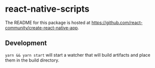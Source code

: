 # react-native-scripts

The README for this package is hosted at https://github.com/react-community/create-react-native-app.

## Development

`yarn && yarn start` will start a watcher that will build artifacts and place them in the build directory.
